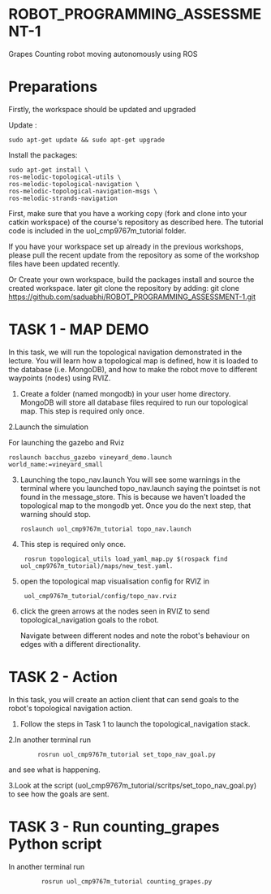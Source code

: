 # ROBOT_PROGRAMMING_ASSESSMENT-1
Grapes Counting robot moving autonomously using ROS

# Preparations

Firstly, the workspace should be updated and upgraded

Update :          

    sudo apt-get update && sudo apt-get upgrade

Install the packages:

    sudo apt-get install \
    ros-melodic-topological-utils \
    ros-melodic-topological-navigation \
    ros-melodic-topological-navigation-msgs \
    ros-melodic-strands-navigation
    
First, make sure that you have a working copy (fork and clone into your catkin workspace) of the course's repository as described here. The tutorial code is included in the 
    uol_cmp9767m_tutorial folder. 
    
If you have your workspace set up already in the previous workshops, please pull the recent update from the repository as some of the workshop files have been updated recently.

Or Create your own workspace, build the packages install and source the created workspace.
later git clone the repository by adding: git clone https://github.com/saduabhi/ROBOT_PROGRAMMING_ASSESSMENT-1.git

# TASK 1 - MAP DEMO
In this task, we will run the topological navigation demonstrated in the lecture. You will learn how a topological map is defined, how it is loaded to the database (i.e. MongoDB), and how to make the robot move to different waypoints (nodes) using RVIZ.

1. Create a folder (named mongodb) in your user home directory. MongoDB will store all database files required to run our topological map. This step is required only once.

2.Launch the simulation

   For launching the gazebo and Rviz


    roslaunch bacchus_gazebo vineyard_demo.launch world_name:=vineyard_small
    
   
3. Launching the topo_nav.launch You will see some warnings in the terminal where you launched topo_nav.launch saying the pointset is not found in the message_store. This is because we haven't loaded the topological map to the mongodb yet. Once you do the next step, that warning should stop.
    
       roslaunch uol_cmp9767m_tutorial topo_nav.launch
       
4. This step is required only once.
      
        rosrun topological_utils load_yaml_map.py $(rospack find uol_cmp9767m_tutorial)/maps/new_test.yaml. 
        
5. open the topological map visualisation config for RVIZ in 

        uol_cmp9767m_tutorial/config/topo_nav.rviz
        
        
6. click the green arrows at the nodes seen in RVIZ to send       topological_navigation     goals to the robot.

   Navigate between different nodes and note the robot's behaviour on edges with a different directionality.

 
# TASK 2 - Action 

   In this task, you will create an action client that can send goals to the robot's topological navigation action.

   1. Follow the steps in Task 1 to launch the topological_navigation stack.
    
   2.In another terminal run
    
            rosrun uol_cmp9767m_tutorial set_topo_nav_goal.py 
           
   and see what is happening.
    
    
   3.Look at the script (uol_cmp9767m_tutorial/scritps/set_topo_nav_goal.py) to see how the goals are sent.
    
# TASK 3 - Run counting_grapes Python script

 In another terminal run
 
             rosrun uol_cmp9767m_tutorial counting_grapes.py


       
       



   
